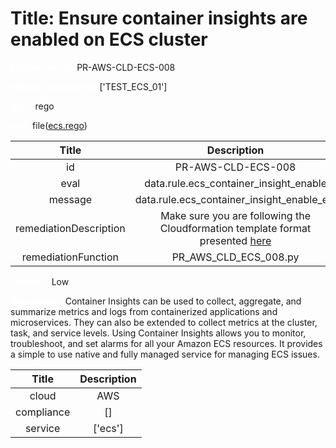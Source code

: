 



# Title: Ensure container insights are enabled on ECS cluster


***<font color="white">Master Test Id:</font>*** PR-AWS-CLD-ECS-008

***<font color="white">Master Snapshot Id:</font>*** ['TEST_ECS_01']

***<font color="white">type:</font>*** rego

***<font color="white">rule:</font>*** file([ecs.rego])  
  
  
  
  

|Title|Description|
| :---: | :---: |
|id|PR-AWS-CLD-ECS-008|
|eval|data.rule.ecs_container_insight_enable|
|message|data.rule.ecs_container_insight_enable_err|
|remediationDescription|Make sure you are following the Cloudformation template format presented <a href='https://docs.aws.amazon.com/AWSCloudFormation/latest/UserGuide/aws-properties-ecs-cluster-clustersettings.html#cfn-ecs-cluster-clustersettings-name' target='_blank'>here</a>|
|remediationFunction|PR_AWS_CLD_ECS_008.py|


***<font color="white">Severity:</font>*** Low

***<font color="white">Description:</font>*** Container Insights can be used to collect, aggregate, and summarize metrics and logs from containerized applications and microservices. They can also be extended to collect metrics at the cluster, task, and service levels. Using Container Insights allows you to monitor, troubleshoot, and set alarms for all your Amazon ECS resources. It provides a simple to use native and fully managed service for managing ECS issues.  
  
  

|Title|Description|
| :---: | :---: |
|cloud|AWS|
|compliance|[]|
|service|['ecs']|



[ecs.rego]: https://github.com/prancer-io/prancer-compliance-test/tree/master/aws/cloud/ecs.rego
